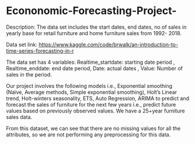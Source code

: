 # Econonomic-Forecasting-Project-

Description:
The data set includes the start dates, end dates, no of sales in yearly base for retail furniture and home furniture sales from 1992- 2018.

Data set link: https://www.kaggle.com/code/brwalk/an-introduction-to-time-series-forecasting-in-r


The data set has 4 variables: 
Realtime_startdate: starting date period ,
Realtime_enddate: end date period,
Date: actual dates ,
Value: Number of sales in the period.

Our project involves the following models i.e., Exponential smoothing (Naïve, Average methods, Simple exponential smoothing), 
Holt’s Linear trend, Holt-winters seasonality, 
ETS, 
Auto Regression, 
ARIMA 
to predict and forecast the sales of furniture for the next few years i.e., predict future values based on previously observed values. 
We have a 25+year furniture sales data.

From this dataset, we can see that there are no missing values for all the attributes, so we are not performing any preprocessing for this data.
